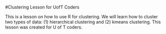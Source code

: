 #Clustering Lesson for UofT Coders

This is a lesson on how to use R for clustering. We will learn how to cluster two types of data: (1) hierarchical clustering and (2) kmeans clustering. This lesson was created for U of T coders. 


